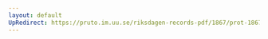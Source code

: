```yaml
---
layout: default
UpRedirect: https://pruto.im.uu.se/riksdagen-records-pdf/1867/prot-1867--ak--430/prot-1867--ak--430_007.pdf
---
```

